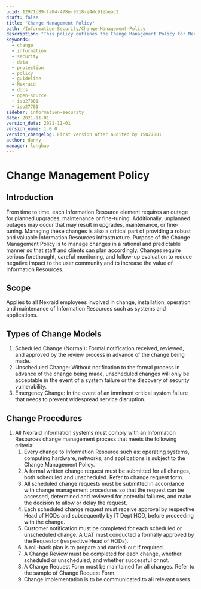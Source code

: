 ```yaml
---
uuid: 12971c89-fa04-478e-9518-e4dc91ebeac2
draft: false
title: "Change Management Policy"
path: /Information-Security/Change-Management-Policy
description: "This policy outlines the Change Management Policy for Nexraid's information system."
keywords: 
  - change
  - information
  - security
  - data
  - protection
  - policy
  - guideline
  - Nexraid
  - docs
  - open-source
  - iso27001
  - iso27701
sidebar: information-security
date: 2021-11-01
version_date: 2021-11-01
version_name: 1.0.0
version_changelog: First version after audited by ISO27001
author: danny
manager: lunghao
---
```


# Change Management Policy

## Introduction
From time to time, each Information Resource element requires an outage for planned upgrades, maintenance or fine-tuning. Additionally, unplanned outages may occur that may result in upgrades, maintenance, or fine-tuning. Managing these changes is also a critical part of providing a robust and valuable Information Resources infrastructure. Purpose of the Change Management Policy is to manage changes in a rational and predictable manner so that staff and clients can plan accordingly. Changes require serious forethought, careful monitoring, and follow-up evaluation to reduce negative impact to the user community and to increase the value of Information Resources.

## Scope
Applies to all Nexraid employees involved in change, installation, operation and maintenance of Information Resources such as systems and applications.

## Types of Change Models
1. Scheduled Change (Normal): Formal notification received, reviewed, and approved by the review process in advance of the change being made.
2. Unscheduled Change: Without notification to the formal process in advance of the change being made, unscheduled changes will only be acceptable in the event of a system failure or the discovery of security vulnerability.
3. Emergency Change: In the event of an imminent critical system failure that needs to prevent widespread service disruption.


## Change Procedures
1. All Nexraid information systems must comply with an Information Resources change management process that meets the following criteria:
   1. Every change to Information Resource such as: operating systems, computing hardware, networks, and applications is subject to the Change Management Policy.
   2. A formal written change request must be submitted for all changes, both scheduled and unscheduled. Refer to change request form.
   3. All scheduled change requests must be submitted in accordance with change management procedures so that the request can be accessed, determined and reviewed for potential failures, and make the decision to allow or delay the request.
   4. Each scheduled change request must receive approval by respective Head of HODs and subsequently by IT Dept HOD, before proceeding with the change.
   5. Customer notification must be completed for each scheduled or unscheduled change. A UAT must conducted a formally approved by the Requestor (respective Head of HODs).
   6. A roll-back plan is to prepare and carried-out if required.
   7. A Change Review must be completed for each change, whether scheduled or unscheduled, and whether successful or not.
   8. A Change Request Form must be maintained for all changes. Refer to the sample of Change Request Form.
   9. Change implementation is to be communicated to all relevant users.